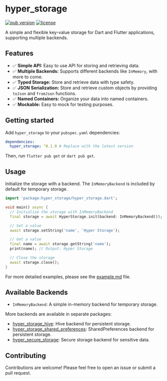 # hyper_storage

[![pub version](https://img.shields.io/pub/v/hyper_storage.svg)](https://pub.dev/packages/hyper_storage)
[![license](https://img.shields.io/badge/license-MIT-blue.svg)](https://opensource.org/licenses/MIT)

A simple and flexible key-value storage for Dart and Flutter applications, supporting multiple backends.

## Features

-   ✅ **Simple API:** Easy to use API for storing and retrieving data.
-   ✅ **Multiple Backends:** Supports different backends like `InMemory`, with more to come.
-   ✅ **Typed Storage:** Store and retrieve data with type safety.
-   ✅ **JSON Serialization:** Store and retrieve custom objects by providing `toJson` and `fromJson` functions.
-   ✅ **Named Containers:** Organize your data into named containers.
-   ✅ **Mockable:** Easy to mock for testing purposes.

## Getting started

Add `hyper_storage` to your `pubspec.yaml` dependencies:

```yaml
dependencies:
  hyper_storage: ^0.1.0 # Replace with the latest version
```

Then, run `flutter pub get` or `dart pub get`.

## Usage

Initialize the storage with a backend. The `InMemoryBackend` is included by default for temporary storage.

```dart
import 'package:hyper_storage/hyper_storage.dart';

void main() async {
  // Initialize the storage with InMemoryBackend
  final storage = await HyperStorage.init(backend: InMemoryBackend());

  // Set a value
  await storage.setString('name', 'Hyper Storage');

  // Get a value
  final name = await storage.getString('name');
  print(name); // Output: Hyper Storage

  // Close the storage
  await storage.close();
}
```

For more detailed examples, please see the [example.md](example.md) file.

## Available Backends

-   `InMemoryBackend`: A simple in-memory backend for temporary storage.

More backends are available in separate packages:

-   [hyper_storage_hive](https://pub.dev/packages/hyper_storage_hive): Hive backend for persistent storage.
-   [hyper_storage_shared_preferences](https://pub.dev/packages/hyper_storage_shared_preferences): SharedPreferences backend for persistent storage.
-   [hyper_secure_storage](https://pub.dev/packages/hyper_secure_storage): Secure storage backend for sensitive data.

## Contributing

Contributions are welcome! Please feel free to open an issue or submit a pull request.